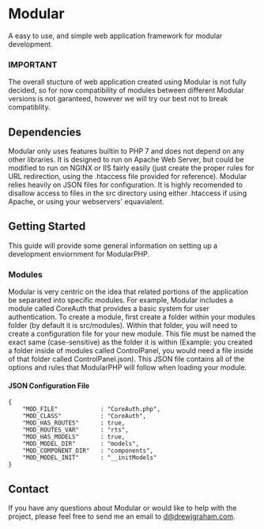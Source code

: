 # Modular
A easy to use, and simple web application framework for modular development.

### IMPORTANT
The overall stucture of web application created using Modular is not fully decided, so for now compatibility of modules between different Modular versions is not garanteed, however we will try our best not to break compatiblity.

## Dependencies
Modular only uses features builtin to PHP 7 and does not depend on any other libraries. It is designed to run on Apache Web Server, but could be modified to run on NGINX or IIS fairly easily (just create the proper rules for URL redirection, using the .htaccess file provided for reference). Modular relies heavily on JSON files for configuration. It is highly recomended to disallow access to files in the src directory using either .htaccess if using Apache, or using your webservers' equavialent.

## Getting Started
This guide will provide some general information on setting up a development enviornment for ModularPHP.

### Modules
Modular is very centric on the idea that related portions of the application be separated into specific modules. For example, Modular includes a module called CoreAuth that provides a basic system for user authentication. To create a module, first create a folder within your modules folder (by default it is src/modules). Within that folder, you will need to create a configuration file for your new module. This file must be named the exact same (case-sensitive) as the folder it is within (Example: you created a folder inside of modules called ControlPanel, you would need a file inside of that folder called ControlPanel.json). This JSON file contains all of the options and rules that ModularPHP will follow when loading your module. 

#### JSON Configuration File
```
{
    "MOD_FILE"            : "CoreAuth.php",
    "MOD_CLASS"           : "CoreAuth",
    "MOD_HAS_ROUTES"      : true,
    "MOD_ROUTES_VAR"      : "rts",
    "MOD_HAS_MODELS"      : true,
    "MOD_MODEL_DIR"       : "models",
    "MOD_COMPONENT_DIR"   : "components",
    "MOD_MODEL_INIT"      : "__initModels"
}
```

## Contact
If you have any questions about Modular or would like to help with the project, please feel free to send me an email to d@drewjgraham.com.
